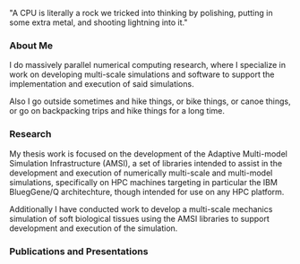 "A CPU is literally a rock we tricked into thinking by polishing, putting in some extra metal, and shooting lightning into it."

### About Me

I do massively parallel numerical computing research, where I specialize in work on developing multi-scale simulations and software to support the implementation and execution of said simulations.

Also I go outside sometimes and hike things, or bike things, or canoe things, or go on backpacking trips and hike things for a long time.

### Research

My thesis work is focused on the development of the Adaptive Multi-model Simulation Infrastructure (AMSI), a set of libraries intended to assist in the development and execution of numerically multi-scale and multi-model simulations, specifically on HPC machines targeting in particular the IBM BluegGene/Q architechture, though intended for use on any HPC platform. 

Additionally I have conducted work to develop a multi-scale mechanics simulation of soft biological tissues using the AMSI libraries to support development and execution of the simulation.


### Publications and Presentations




